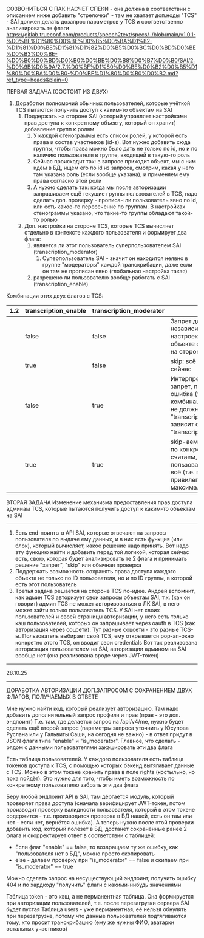 СОЗВОНИТЬСЯ С ПАК НАСЧЕТ СПЕКИ - она должна в соответствии с описанием ниже добавить "стрелочки" - там не хватает доп.ноды "TCS" - SAI должен делать дозапрос параметров у TCS и соответственно анализировать те флаги
https://gitlab.trueconf.com/products/speech2text/specs/-/blob/main/v1.0.1-%D0%BF%D1%80%D0%BE%D0%B5%D0%BA%D1%82-%D1%81%D0%B8%D1%81%D1%82%D0%B5%D0%BC%D0%BD%D0%BE%D0%B3%D0%BE-%D0%B0%D0%BD%D0%B0%D0%BB%D0%B8%D0%B7%D0%B0/SAI/2.%D0%9B%D0%9A/2.7.%D0%BF%D1%80%D0%BE%D0%B2%D0%B5%D1%80%D0%BA%D0%B0-%D0%BF%D1%80%D0%B0%D0%B2.md?ref_type=heads&plain=0

ПЕРВАЯ ЗАДАЧА (СОСТОИТ ИЗ ДВУХ)
1. Доработки полномочий обычных пользователей, которые учёткой TCS пытаются получить доступ к каким-то объектам на SAI
	1. Поддержать на стороне SAI (который управляет настройками прав доступа к конкретному объекту, который он хранит) добавление групп к ролям
		1. У каждой стенограммы есть список ролей, у которой есть права и состав участников (id-s). Вот нужно добавить сюда группы, чтобы права можно было дать не только по id, но и по наличию пользователя в группе, входящей в такую-то роль
		2. Сейчас происходит так: в запросе приходит объект, мы с ним идём в БД, ищем его по id из запроса, смотрим, какая у него там указана роль (если вообще указана), и применяем ему права согласно этой роли
		3. А нужно сделать так: когда мы после авторизации запрашиваем ещё текущие группы пользователей в TCS, надо сделать доп. проверку - прописан ли пользователь явно по id, или есть какое-то пересечение по группам. В настройках стенограммы указано, что такие-то группы обладают такой-то ролью
	2. Доп. настройки на стороне TCS, которые TCS вычисляет отдельно в контексте каждого пользователя и формирует два флага:
		1. является ли этот пользователь суперпользователем SAI (transcription_moderator)
			1. Суперпользователь SAI - значит он находится неявно в группе "модераторы" каждой транскрибации, даже если он там не прописан явно (глобальная настройка такая)
		2. разрешено ли пользователю вообще работать с SAI (transcription_enable)
		

Комбинации этих двух флагов с TCS:

| 1.2 | transcription_enable | transcription_moderator | Права                                                                                                                                                |
| --- | -------------------- | ----------------------- | ---------------------------------------------------------------------------------------------------------------------------------------------------- |
|     | false                | false                   | Запрет доступа независимо от текущих настроек прав в самом объекте стенограммы на стороне SAI                                                        |
|     | true                 | false                   | skip: всё как есть сейчас                                                                                                                            |
|     | false                | true                    | Интерпретируем как запрет, потому что это ошибка (такой комбинации приходить не должно, "transcription_moderator" зависит от "transcription_enable") |
|     | true                 | true                    | skip-аем проверку прав по конкретному ID и считаем, что этому пользователю можно всё (т.е. повышаем привилегии до максимального)                     |

ВТОРАЯ ЗАДАЧА
Изменение механизма предоставления прав доступа админам TCS, которые пытаются получить доступ к каким-то объектам на SAI


-----------------------------------------------------------------------------
1. Есть end-поинты в API SAI, которые отвечают на запросы пользователя по выдаче ему данных, и в них есть функция (или блок), который вычисляет, какое решение надо принять. Вот надо эту функцию найти и добавить перед той логикой, которая сейчас есть, свою, которая будет анализировать те 2 флага и принимать решение "запрет", "skip" или обычная проверка
2. Поддержать возможность сохранять права доступа каждого объекта не только по ID пользователя, но и по ID группы, в которой есть этот пользователь
3. Третья задача решается на стороне TCS по-идее. Андрей вспомнит, как админ TCS авторизует свои запросы объектам SAI, т.к. (как он говорит) админ TCS не может авторизоваться в ЛК SAI, в него может зайти только пользователь TCS. У SAI нет своих пользователей и своей страницы авторизации, у него есть только кэш пользователей, которых он запрашивает через oauth в TCS (как авторизация через соцсети). Тут разные соцсети - это разные TCS-ы. Пользователь выбирает свой TCS, ему открывается pop-ап-окно конкретно этого TCS, он вводит свои credentials
   Вот так реализована авторизация пользователем на SAI, авторизации админом на SAI вообще нет (она реализована вроде через JWT-токен)

_____________________________________________________________________
28.10.25
_____________________________________________________________________
ДОРАБОТКА АВТОРИЗАЦИИ ДОП.ЗАПРОСОМ С СОХРАНЕНИЕМ ДВУХ ФЛАГОВ, ПОЛУЧАЕМЫХ В ОТВЕТЕ

Мне нужно найти код, который реализует авторизацию. Там надо добавить дополнительный запрос профиля и прав (прав - это доп. эндпоинт)
Т.е. там, где делается запрос на /api/v4/me, нужно будет сделать ещё второй запрос (параметры запроса уточнить у Юсупова Руслана или у Гальвиты Саши, на сегодня не важно) - в ответ придут в JSON флаги типа "enable" и "is_moderator". Главное, что сделать - рядом с данными пользователями закэшировать эти два флага

Есть таблица пользователей. У каждого пользователя есть таблица токенов доступа к TCS, с помощью которых бэкенд вытягивает данные с TCS. Можно в этом токене хранить права в поле rights (костыльно, но пока пойдёт). Это нужно для того, чтобы иметь возможность по конкретному пользователю забрать эти два флага

Беру любой эндпоинт API в SAI, там дёргается модуль, который проверяет права доступа (сначала верифицирует JWT-токен, потом производит проверку валидности пользователя, который в этом токене содержится - т.е. производится проверка в БД нашей, есть он там или нет - если нет, вернётся ошибка). А теперь нужно после этой проверки добавить код, который полезет в БД, достанет сохранённые ранее 2 флага и скорректирует ответ в соответствии с таблицей:
* Если флаг "enable" == false, то возвращаем ту же ошибку, как "пользователя нет в БД", можно просто скопировать
* else - делаем проверку при "is_moderator" == false и скипаем при "is_moderator" == true

Можно сделать запрос на несуществующий эндпоинт, получить ошибку 404 и по хардкоду "получить" флаги с какими-нибудь значениями


Таблица token - это кэш, а не перманентная таблица. Она формируется при авторизации пользователей, т.е. после перезагрузки сервера SAI будет пустая
Таблица users - уже перманентная, её нельзя обнулять при перезагрузке, потому что данные пользователей подтягиваются тому, кто просит транскрибацию (ему же нужны ФИО, аватарки остальных участников)
